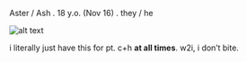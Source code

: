 Aster / Ash . 18 y.o. (Nov 16) . they / he

![alt text](image-url)

i literally just have this for pt. c+h **at all times**. w2i, i don’t bite.

